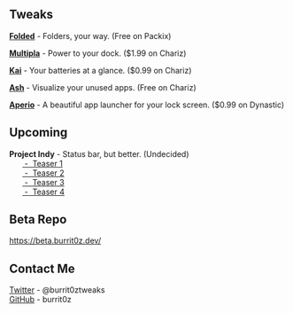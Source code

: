 ## Tweaks
<a href="https://repo.packix.com/package/xyz.burritoz.thomz.folded">**Folded**</a> - Folders, your way. (Free on Packix)  

<a href="https://chariz.com/buy/multipla">**Multipla**</a> - Power to your dock. ($1.99 on Chariz)  

<a href="https://chariz.com/buy/kai">**Kai**</a> - Your batteries at a glance. ($0.99 on Chariz)  

<a href="https://chariz.com/get/ash">**Ash**</a> - Visualize your unused apps. (Free on Chariz)  

<a href="https://repo.dynastic.co/package/aperio">**Aperio**</a> - A beautiful app launcher for your lock screen. ($0.99 on Dynastic)  

## Upcoming
**Project Indy** - Status bar, but better. (Undecided)  
&nbsp;&nbsp;&nbsp;&nbsp;&nbsp;&nbsp;<a href="https://twitter.com/burrit0ztweaks/status/1283618330570633221"> -&nbsp;&nbsp;Teaser 1</a><br>
&nbsp;&nbsp;&nbsp;&nbsp;&nbsp;&nbsp;<a href="https://twitter.com/burrit0ztweaks/status/1284181168972324864"> -&nbsp;&nbsp;Teaser 2</a><br>
&nbsp;&nbsp;&nbsp;&nbsp;&nbsp;&nbsp;<a href="https://twitter.com/burrit0ztweaks/status/1284331529796280323"> -&nbsp;&nbsp;Teaser 3</a><br>
&nbsp;&nbsp;&nbsp;&nbsp;&nbsp;&nbsp;<a href="https://twitter.com/burrit0ztweaks/status/1284658461859602433"> -&nbsp;&nbsp;Teaser 4</a>
## Beta Repo
<a href="https://beta.burrit0z.dev/">https://beta.burrit0z.dev/  </a>

## Contact Me
<a href="https://twitter.com/burrit0ztweaks/">Twitter</a> - @burrit0ztweaks  
<a href="https://github.com/burrit0z/">GitHub</a> - burrit0z
